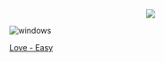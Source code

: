 <p align="center">
  <br><br>
  <img src="https://user-images.githubusercontent.com/98056797/152461595-df4e796c-a2ef-4766-8321-080bc84b60d6.png">
</p>


![windows](https://user-images.githubusercontent.com/98056797/152462255-04215cb3-4cf8-44ed-a0a6-1ead09208266.png)

[Love - Easy](https://gl0wyy.github.io/LetsHack/love-windows)
